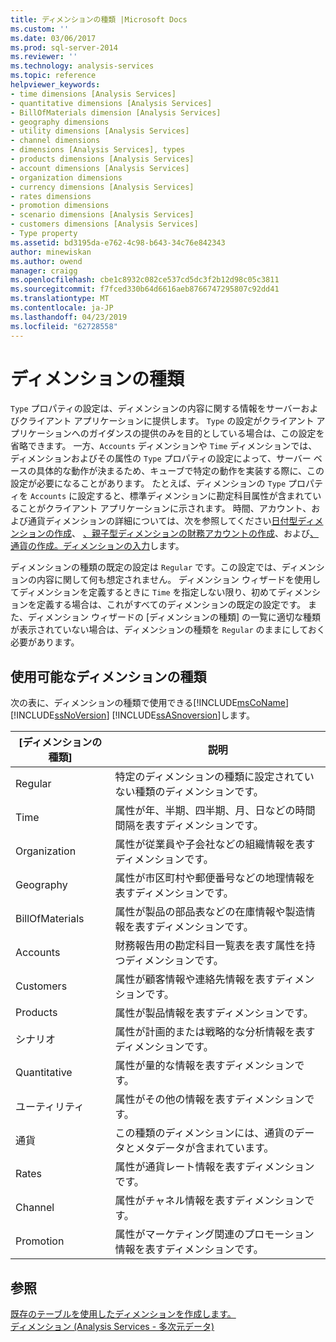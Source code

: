 ```yaml
---
title: ディメンションの種類 |Microsoft Docs
ms.custom: ''
ms.date: 03/06/2017
ms.prod: sql-server-2014
ms.reviewer: ''
ms.technology: analysis-services
ms.topic: reference
helpviewer_keywords:
- time dimensions [Analysis Services]
- quantitative dimensions [Analysis Services]
- BillOfMaterials dimension [Analysis Services]
- geography dimensions
- utility dimensions [Analysis Services]
- channel dimensions
- dimensions [Analysis Services], types
- products dimensions [Analysis Services]
- account dimensions [Analysis Services]
- organization dimensions
- currency dimensions [Analysis Services]
- rates dimensions
- promotion dimensions
- scenario dimensions [Analysis Services]
- customers dimensions [Analysis Services]
- Type property
ms.assetid: bd3195da-e762-4c98-b643-34c76e842343
author: minewiskan
ms.author: owend
manager: craigg
ms.openlocfilehash: cbe1c8932c082ce537cd5dc3f2b12d98c05c3811
ms.sourcegitcommit: f7fced330b64d6616aeb8766747295807c92dd41
ms.translationtype: MT
ms.contentlocale: ja-JP
ms.lasthandoff: 04/23/2019
ms.locfileid: "62728558"
---
```

# <a name="dimension-types"></a>ディメンションの種類
  `Type` プロパティの設定は、ディメンションの内容に関する情報をサーバーおよびクライアント アプリケーションに提供します。 `Type` の設定がクライアント アプリケーションへのガイダンスの提供のみを目的としている場合は、この設定を省略できます。 一方、`Accounts` ディメンションや `Time` ディメンションでは、ディメンションおよびその属性の `Type` プロパティの設定によって、サーバー ベースの具体的な動作が決まるため、キューブで特定の動作を実装する際に、この設定が必要になることがあります。 たとえば、ディメンションの `Type` プロパティを `Accounts` に設定すると、標準ディメンションに勘定科目属性が含まれていることがクライアント アプリケーションに示されます。 時間、アカウント、および通貨ディメンションの詳細については、次を参照してください[日付型ディメンションの作成](../multidimensional-models/database-dimensions-create-a-date-type-dimension.md)、 [、親子型ディメンションの財務アカウントの作成](../multidimensional-models/database-dimensions-finance-account-of-parent-child-type.md)、および[、通貨の作成。ディメンションの入力](../multidimensional-models/database-dimensions-create-a-currency-type-dimension.md)します。  
  
 ディメンションの種類の既定の設定は `Regular` です。この設定では、ディメンションの内容に関して何も想定されません。 ディメンション ウィザードを使用してディメンションを定義するときに `Time` を指定しない限り、初めてディメンションを定義する場合は、これがすべてのディメンションの既定の設定です。 また、ディメンション ウィザードの [ディメンションの種類] の一覧に適切な種類が表示されていない場合は、ディメンションの種類を `Regular` のままにしておく必要があります。  
  
## <a name="available-dimension-types"></a>使用可能なディメンションの種類  
 次の表に、ディメンションの種類で使用できる[!INCLUDE[msCoName](../../includes/msconame-md.md)] [!INCLUDE[ssNoVersion](../../includes/ssnoversion-md.md)] [!INCLUDE[ssASnoversion](../../includes/ssasnoversion-md.md)]します。  
  
|[ディメンションの種類]|説明|  
|--------------------|-----------------|  
|Regular|特定のディメンションの種類に設定されていない種類のディメンションです。|  
|Time|属性が年、半期、四半期、月、日などの時間間隔を表すディメンションです。|  
|Organization|属性が従業員や子会社などの組織情報を表すディメンションです。|  
|Geography|属性が市区町村や郵便番号などの地理情報を表すディメンションです。|  
|BillOfMaterials|属性が製品の部品表などの在庫情報や製造情報を表すディメンションです。|  
|Accounts|財務報告用の勘定科目一覧表を表す属性を持つディメンションです。|  
|Customers|属性が顧客情報や連絡先情報を表すディメンションです。|  
|Products|属性が製品情報を表すディメンションです。|  
|シナリオ|属性が計画的または戦略的な分析情報を表すディメンションです。|  
|Quantitative|属性が量的な情報を表すディメンションです。|  
|ユーティリティ|属性がその他の情報を表すディメンションです。|  
|通貨|この種類のディメンションには、通貨のデータとメタデータが含まれています。|  
|Rates|属性が通貨レート情報を表すディメンションです。|  
|Channel|属性がチャネル情報を表すディメンションです。|  
|Promotion|属性がマーケティング関連のプロモーション情報を表すディメンションです。|  
  
## <a name="see-also"></a>参照  
 [既存のテーブルを使用したディメンションを作成します。](../multidimensional-models/create-a-dimension-by-using-an-existing-table.md)   
 [ディメンション &#40;Analysis Services - 多次元データ&#41;](dimensions-analysis-services-multidimensional-data.md)  
  
  
